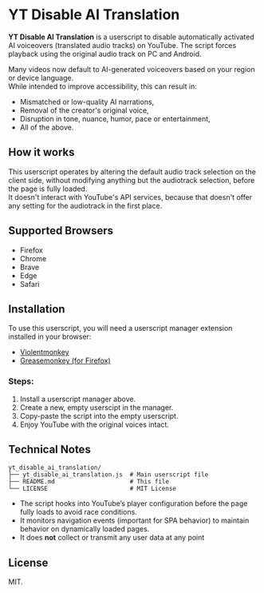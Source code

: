 # YT Disable AI Translation

**YT Disable AI Translation** is a userscript to disable automatically activated AI voiceovers (translated audio tracks) on YouTube. 
The script forces playback using the original audio track on PC and Android.

Many videos now default to AI-generated voiceovers based on your region or device language.<br>
While intended to improve accessibility, this can result in:

- Mismatched or low-quality AI narrations,
- Removal of the creator's original voice,
- Disruption in tone, nuance, humor, pace or entertainment,
- All of the above.

## How it works

This userscript operates by altering the default audio track selection on the client side, without modifying anything but the audiotrack selection, before the page is fully loaded.<br>
It doesn't interact with YouTube's API services, because that doesn't offer any setting for the audiotrack in the first place.

## Supported Browsers

- Firefox
- Chrome
- Brave
- Edge
- Safari

## Installation

To use this userscript, you will need a userscript manager extension installed in your browser:

- [Violentmonkey](https://violentmonkey.github.io/)
- [Greasemonkey (for Firefox)](https://addons.mozilla.org/en-US/firefox/addon/greasemonkey/)

### Steps:

1. Install a userscript manager above.
2. Create a new, empty userscipt in the manager.
3. Copy-paste the script into the empty userscript.
4. Enjoy YouTube with the original voices intact.

## Technical Notes

```
yt_disable_ai_translation/
├── yt_disable_ai_translation.js  # Main userscript file
├── README.md                     # This file
└── LICENSE                       # MIT License
```

- The script hooks into YouTube’s player configuration before the page fully loads to avoid race conditions.
- It monitors navigation events (important for SPA behavior) to maintain behavior on dynamically loaded pages.
- It does **not** collect or transmit any user data at any point

## License

MIT.

